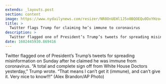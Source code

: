 ```yaml
--- 
extends: _layouts.post 
section: content 
image: https://www.nydailynews.com/resizer/NR8OnUEHl1J5o0BQOEQu0DxYHzo=/1200x0/center/top/cloudfront-us-east-1.images.arcpublishing.com/tronc/U5QHXWZTCFCILFLCHEDMMECHGU.JPG 
title: > 
  Twitter flags Trump for claiming he’s immune to coronavirus 
description: > 
  Twitter flagged one of President’s Trump’s tweets for spreading misinformation on Sunday after he claimed he was immune from coronavirus.“A total and complete sign off from White House Doctors yesterday,” Trump wrote.“That means I can’t get it (immune), and can’t give it.Very nice to know!!!” (Alex Brandon/AP Photo) 
date: 1602445930.869416 
--- 
```

Twitter flagged one of President’s Trump’s tweets for spreading misinformation on Sunday after he claimed he was immune from coronavirus. “A total and complete sign off from White House Doctors yesterday,” Trump wrote. “That means I can’t get it (immune), and can’t give it. Very nice to know!!!” (Alex Brandon/AP Photo)
